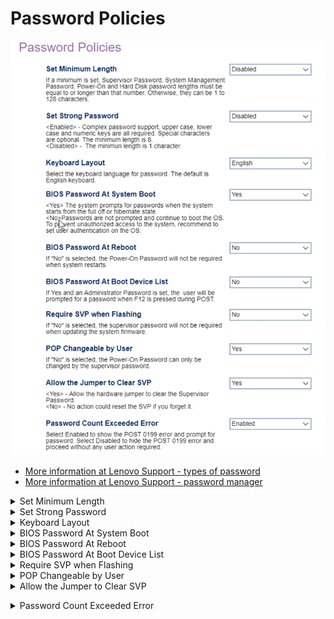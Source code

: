 # Password Policies #


![](./img/thinkcenter_password_policy.png)

 - [More information at Lenovo Support - types of password](https://support.lenovo.com/us/en/solutions/ht513634)
 - [More information at Lenovo Support - password manager](https://support.lenovo.com/us/en/solutions/ht103666-introduction-to-password-manager-thinkpad-thinkcentre-thinkstation)

<details><summary>Set Minimum Length</summary>

One of 10 possible options for password length:

 *  **Disabled** - no minimum (see below). Default.
 *   4 - 12 characters long or more.


**NOTE:** If no minimum is set, passwords may be 1 to 128 characters long.

**NOTE:** If a minimum is set, it applies to:
 - Supervisor Password (SVP)
 - System Management Password (SMP)
 - Power-on (POP) and Hard Disk Passwords 


**NOTE:** If both `Set Minimum Length` and `Set Strong Password` are enabled, the longest value for minimum length applies.

<!-- 
| WMI Setting name | Values | SVP Req'd | AMD/Intel |
|:---|:---|:---|:---|
| SetMinimumLength | setting_values | yes_no | amd_intel |
-->

</details>

<details><summary>Set Strong Password</summary>

One of 2 possible options for required password strength:

2.  **Enabled** - enables strong password support. Upper case, lower case and numeric characters are all required. Special characters are optional. The minimum length is 8. Default.
1.  **Disabled** - disables strong password support. The minimum length is 1 character.

<!-- TODO: add WMI
| WMI Setting name | Values | SVP Req'd | AMD/Intel |
|:---|:---|:---|:---|
| SetStrongPassword | setting_values | yes_no | amd_intel |
-->



</details>

<details><summary>Keyboard Layout</summary>
Select the keyboard language for password.

One of 5 possible options for password keyboard layout (language):

1.  **English** - Default.
2.  French
3.  German
4.  Russian
5.  Chinese


<!-- TODO: add WMI
| WMI Setting name | Values | SVP Req'd | AMD/Intel |
|:---|:---|:---|:---|
| KeyboardLayout | setting_values | yes_no | amd_intel |
-->


</details>

<details><summary>BIOS Password At System Boot</summary>

One of 2 possible options for BIOS password prompt at system boot (when the system starts from the full off or hibernate state):

1.  **Yes** - enables password prompt. Default.
1.  No - disables password prompt.

**WARNING:** To prevent unauthorized access to the system, recommend to set user authentication on the OS.

</details>

<details><summary>BIOS Password At Reboot</summary>

Whether the power-on password is required when system restarts.

One of 2 possible options for password on reboot:

2.  **No** - disables password prompt on reboot. Default.
1.  Yes - enables password prompt on reboot.


<!-- TODO: add WMI
| WMI Setting name | Values | SVP Req'd | AMD/Intel |
|:---|:---|:---|:---|
| BIOS Password At Reboot | setting_values | yes_no | amd_intel |
-->


</details>

<details><summary>BIOS Password At Boot Device List</summary>

If yes and an administrator password is set, the user is prompted for a password when F12 iS pressed during POST.

One of 2 possible options for password prompt during POST:

2.  **No** - disables password prompt during POST. Default.
1.  Yes - enables password prompt during POST.


<!-- TODO: add WMI
| WMI Setting name | Values | SVP Req'd | AMD/Intel |
|:---|:---|:---|:---|
| BIOSPasswordAtBootDeviceList | setting_values | yes_no | amd_intel |
-->


</details>

<details><summary>Require SVP when Flashing</summary>

Whether the supervisor password is required when updating the system firmware.

One of 2 possible options for password prompt at firmware update:

1.  **No** - disables password prompt at firmware update. Default.
1.  Yes - enables password prompt at firmware update.


<!-- TODO: add WMI
| WMI Setting name | Values | SVP Req'd | AMD/Intel |
|:---|:---|:---|:---|
| RequireSVPwhenFlashing | setting_values | yes_no | amd_intel |
-->


</details>

<details><summary>POP Changeable by User</summary>

Whether the Power-On Password can be changed by users, or else, only with the supervisor password.

One of 2 possible options for POP change to require SVP:

1.  **Yes** - enables POP change by user. Default.
2.  No - allows POP change only with SVP.


<!-- TODO: add WMI
| WMI Setting name | Values | SVP Req'd | AMD/Intel |
|:---|:---|:---|:---|
| POPChangeablebyUser | setting_values | yes_no | amd_intel |
-->


</details>

<details><summary>Allow the Jumper to Clear SVP</summary>

Whether to allow the hardware jumper to clear the Supervisor
password.

One of 2 possible options for letting the hardware jumper clear the Supervisor Password:

1.  **Yes** - enables letting the hardware jumper clear the Supervisor Password. Default.
2.  No - disables letting the hardware jumper clear the Supervisor Password.

<!-- TODO: add WMI
| WMI Setting name | Values | SVP Req'd | AMD/Intel |
|:---|:---|:---|:---|
| AllowJumperClearSVP | setting_values | yes_no | amd_intel |
-->

**WARNING** When disabled, no action can reset the SVP if you forget it.</details>

<details><summary>Password Count Exceeded Error</summary>

One of 2 possible options for showing the POST 0199 error and password prompt:

1.  **Enabled** - show the POST 0199 error and password prompt.
2.  Disabled - hide the POST 0199 error and proceed Without any user action required. Default.

<!-- TODO: add WMI
| WMI Setting name | Values | SVP Req'd | AMD/Intel |
|:---|:---|:---|:---|
| PasswordCountExceededError | setting_values | yes_no | amd_intel |
-->

 - [More information at Lenovo Support](https://support.lenovo.com/lt/en/solutions/ht052093-error-0199-system-security-security-password-retry-count-exceeded-thinkcentre-m90-m90p-thinkserver-ts200v-thinkstation-e20)

</details>
